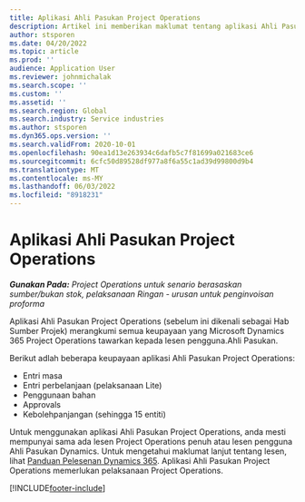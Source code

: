 ```yaml
---
title: Aplikasi Ahli Pasukan Project Operations
description: Artikel ini memberikan maklumat tentang aplikasi Ahli Pasukan Project Operations dalam Microsoft Dynamics 365 Project Operations.
author: stsporen
ms.date: 04/20/2022
ms.topic: article
ms.prod: ''
audience: Application User
ms.reviewer: johnmichalak
ms.search.scope: ''
ms.custom: ''
ms.assetid: ''
ms.search.region: Global
ms.search.industry: Service industries
ms.author: stsporen
ms.dyn365.ops.version: ''
ms.search.validFrom: 2020-10-01
ms.openlocfilehash: 90ea1d13e263934c6dafb5c7f81699a021683ce6
ms.sourcegitcommit: 6cfc50d89528df977a8f6a55c1ad39d99800d9b4
ms.translationtype: MT
ms.contentlocale: ms-MY
ms.lasthandoff: 06/03/2022
ms.locfileid: "8918231"
---
```

# <a name="project-operations-team-member-app"></a>Aplikasi Ahli Pasukan Project Operations

_**Gunakan Pada:** Project Operations untuk senario berasaskan sumber/bukan stok, pelaksanaan Ringan - urusan untuk penginvoisan proforma_

Aplikasi Ahli Pasukan Project Operations (sebelum ini dikenali sebagai Hab Sumber Projek) merangkumi semua keupayaan yang Microsoft Dynamics 365 Project Operations tawarkan kepada lesen pengguna.Ahli Pasukan.

Berikut adlah beberapa keupayaan aplikasi Ahli Pasukan Project Operations:

- Entri masa
- Entri perbelanjaan (pelaksanaan Lite)
- Penggunaan bahan
- Approvals
- Kebolehpanjangan (sehingga 15 entiti)

Untuk menggunakan aplikasi Ahli Pasukan Project Operations, anda mesti mempunyai sama ada lesen Project Operations penuh atau lesen pengguna Ahli Pasukan Dynamics. Untuk mengetahui maklumat lanjut tentang lesen, lihat [Panduan Pelesenan Dynamics 365](https://go.microsoft.com/fwlink/?LinkId=866544&clcid=0x409). Aplikasi Ahli Pasukan Project Operations memerlukan pelaksanaan Project Operations.

[!INCLUDE[footer-include](../includes/footer-banner.md)]

